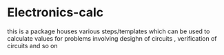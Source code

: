 # Electronics-calc
this is a package  houses various steps/templates which can be used to calculate values for problems involving desighn of circuits , verification of circuits and so on
